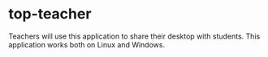 top-teacher
===========

Teachers will use this application to share their desktop with students. This application works both on Linux and Windows.
